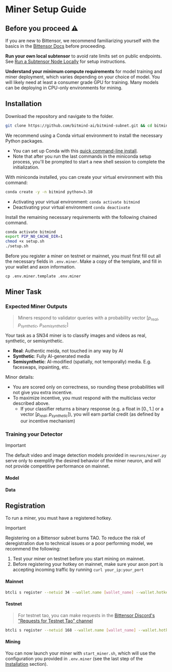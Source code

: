 # Miner Setup Guide

## Before you proceed ⚠️

If you are new to Bittensor, we recommend familiarizing yourself with the basics in the [Bittensor Docs](https://docs.bittensor.com/) before proceeding.

**Run your own local subtensor** to avoid rate limits set on public endpoints. See [Run a Subtensor Node Locally](https://github.com/opentensor/subtensor/blob/main/docs/running-subtensor-locally.md#compiling-your-own-binary) for setup instructions.

**Understand your minimum compute requirements** for model training and miner deployment, which varies depending on your choice of model. You will likely need at least a consumer grade GPU for training. Many models can be deploying in CPU-only environments for mining. 


## Installation

Download the repository and navigate to the folder.
```bash
git clone https://github.com/bitmind-ai/bitmind-subnet.git && cd bitmind-subnet
```

We recommend using a Conda virtual environment to install the necessary Python packages.
- You can set up Conda with this [quick command-line install](https://docs.anaconda.com/free/miniconda/#quick-command-line-install). 
- Note that after you run the last commands in the miniconda setup process, you'll be prompted to start a new shell session to complete the initialization. 

With miniconda installed, you can create your virtual environment with this command:

```bash
conda create -y -n bitmind python=3.10
```

- Activating your virtual environment: `conda activate bitmind`
- Deactivating your virtual environment `conda deactivate`

Install the remaining necessary requirements with the following chained command. 
```bash
conda activate bitmind
export PIP_NO_CACHE_DIR=1
chmod +x setup.sh
./setup.sh
```

Before you register a miner on testnet or mainnet, you must first fill out all the necessary fields in `.env.miner`. Make a copy of the template, and fill in your wallet and axon information. 

```
cp .env.miner.template .env.miner
```


## Miner Task

### Expected Miner Outputs

> Miners respond to validator queries with a probability vector [$p_{real}$, $p_{synthetic}$, $p_{semisynthetic}$]

Your task as a SN34 miner is to classify images and videos as real, synthetic, or semisynthetic.
- **Real**: Authentic meida, not touched in any way by AI
- **Synthetic**: Fully AI-generated media
- **Semisynthetic**: AI-modified (spatially, not temporally) media. E.g. faceswaps, inpainting, etc.

Minor details:
- You are scored only on correctness, so rounding these probabilities will not give you extra incentive.
- To maximize incentive, you must respond with the multiclass vector described above. 
  - If your classifier returns a binary response (e.g. a float in $[0., 1.]$ or a vector [$p_{real}$, $p_{synthetic}$]), you will earn partial credit (as defined by our incentive mechanism)


### Training your Detector

> [!IMPORTANT]
> The default video and image detection models provided in `neurons/miner.py` serve only to exemplify the desired behavior of the miner neuron, and will not provide competitive performance on mainnet.

#### Model

#### Data


## Registration

To run a miner, you must have a registered hotkey. 

> [!IMPORTANT]
> Registering on a Bittensor subnet burns TAO. To reduce the risk of deregistration due to technical issues or a poor performing model, we recommend the following:
> 1. Test your miner on testnet before you start mining on mainnet.
> 2. Before registering your hotkey on mainnet, make sure your axon port is accepting incoming traffic by running `curl your_ip:your_port`


#### Mainnet

```bash
btcli s register --netuid 34 --wallet.name [wallet_name] --wallet.hotkey [wallet.hotkey] --subtensor.network finney
```

#### Testnet

> For testnet tao, you can make requests in the [Bittensor Discord's "Requests for Testnet Tao" channel](https://discord.com/channels/799672011265015819/1190048018184011867)


```bash
btcli s register --netuid 168 --wallet.name [wallet_name] --wallet.hotkey [wallet.hotkey] --subtensor.network test
```

#### Mining

You can now launch your miner with `start_miner.sh`, which will use the configuration you provided in `.env.miner` (see the last step of the [Installation](#installation) section). 
